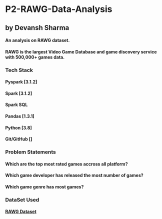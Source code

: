 # P2-RAWG-Data-Analysis
## by Devansh Sharma
#### An analysis on RAWG dataset.

#### RAWG is the largest Video Game Database and game discovery service with 500,000+ games data.

### Tech Stack
#### Pyspark [3.1.2]
#### Spark [3.1.2]
#### Spark SQL
#### Pandas [1.3.1]
#### Python [3.8]
#### Git/GitHub []
### Problem Statements
#### Which are the top most rated games accross all platform?
#### Which game developer has released the most number of games?
#### Which game genre has most games?


### DataSet Used
#### [RAWG Dataset](https://www.kaggle.com/jummyegg/rawg-game-dataset)


